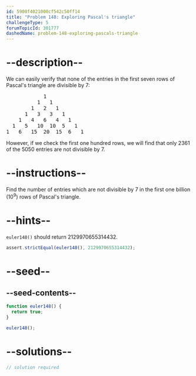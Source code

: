 ```yaml
---
id: 5900f4021000cf542c50ff14
title: "Problem 148: Exploring Pascal's triangle"
challengeType: 5
forumTopicId: 301777
dashedName: problem-148-exploring-pascals-triangle
---
```


# --description--

We can easily verify that none of the entries in the first seven rows of Pascal's triangle are divisible by 7:

<pre>
            1
          1   1
        1   2   1
      1   3   3   1
    1   4   6   4   1
  1   5   10  10  5   1
1   6   15  20  15  6   1
</pre>

However, if we check the first one hundred rows, we will find that only 2361 of the 5050 entries are not divisible by 7.

# --instructions--

Find the number of entries which are not divisible by 7 in the first one billion (10<sup>9</sup>) rows of Pascal's triangle.

# --hints--

`euler148()` should return 2129970655314432.

```js
assert.strictEqual(euler148(), 2129970655314432);
```

# --seed--

## --seed-contents--

```js
function euler148() {
  return true;
}

euler148();
```

# --solutions--

```js
// solution required
```
